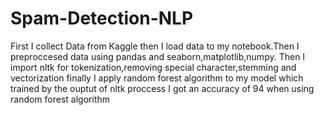# Spam-Detection-NLP
First I collect Data from Kaggle then I load data to my notebook.Then I preproccesed data using pandas and seaborn,matplotlib,numpy.
Then I import nltk for tokenization,removing special character,stemming and vectorization
finally I apply random forest algorithm to my model which trained by the ouptut of nltk proccess
I got an accuracy of 94 when using random forest algorithm
